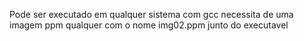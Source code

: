 Pode ser executado em qualquer sistema com gcc
necessita de uma imagem ppm qualquer com o nome img02.ppm junto do executavel
